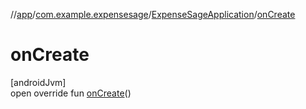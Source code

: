 //[app](../../../index.md)/[com.example.expensesage](../index.md)/[ExpenseSageApplication](index.md)/[onCreate](on-create.md)

# onCreate

[androidJvm]\
open override fun [onCreate](on-create.md)()
